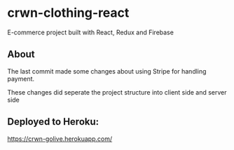 # crwn-clothing-react
E-commerce project built with React, Redux and Firebase

## About
The last commit made some changes about using Stripe for handling payment.

These changes did seperate the project structure into client side and server side

## Deployed to Heroku:
https://crwn-golive.herokuapp.com/
